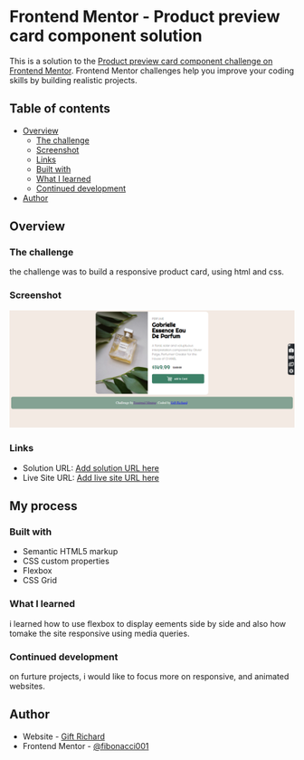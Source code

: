 # Frontend Mentor - Product preview card component solution

This is a solution to the [Product preview card component challenge on Frontend Mentor](https://www.frontendmentor.io/challenges/product-preview-card-component-GO7UmttRfa). Frontend Mentor challenges help you improve your coding skills by building realistic projects. 

## Table of contents

- [Overview](#overview)
  - [The challenge](#the-challenge)
  - [Screenshot](#screenshot)
  - [Links](#links)
  - [Built with](#built-with)
  - [What I learned](#what-i-learned)
  - [Continued development](#continued-development)
- [Author](#author)




## Overview

### The challenge

the challenge was to build a responsive product card, using html and css.



### Screenshot

![](images/screenshot(desktop).png)



### Links

- Solution URL: [Add solution URL here](https://your-solution-url.com)
- Live Site URL: [Add live site URL here](https://your-live-site-url.com)

## My process

### Built with

- Semantic HTML5 markup
- CSS custom properties
- Flexbox
- CSS Grid


### What I learned

i learned how to use flexbox to display eements side by side and also how tomake the site responsive using media queries.



### Continued development

on furture projects, i would like to focus more on responsive, and animated websites.





## Author

- Website - [Gift Richard](https://www.your-site.com)
- Frontend Mentor - [@fibonacci001](https://www.frontendmentor.io/profile/fibonacci001)




